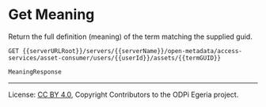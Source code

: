 <!-- SPDX-License-Identifier: CC-BY-4.0 -->
<!-- Copyright Contributors to the ODPi Egeria project. -->


# Get Meaning

Return the full definition (meaning) of the term matching the supplied guid.

```
GET {{serverURLRoot}}/servers/{{serverName}}/open-metadata/access-services/asset-consumer/users/{{userId}}/assets/{{termGUID}}
```

```java
MeaningResponse
```

----
License: [CC BY 4.0](https://creativecommons.org/licenses/by/4.0/),
Copyright Contributors to the ODPi Egeria project.